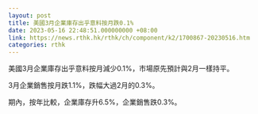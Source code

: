 ```yaml
---
layout: post
title: 美國3月企業庫存出乎意料按月跌0.1%
date: 2023-05-16 22:48:51.000000000 +08:00
link: https://news.rthk.hk/rthk/ch/component/k2/1700867-20230516.htm
categories: rthk
---
```


美國3月企業庫存出乎意料按月減少0.1%，市場原先預計與2月一樣持平。

3月企業銷售按月跌1.1%，跌幅大過2月的0.3%。

期內，按年比較，企業庫存升6.5%，企業銷售跌0.3%。
